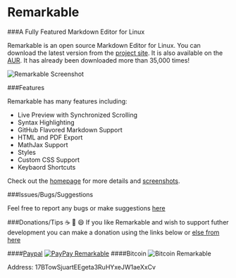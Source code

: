 # Remarkable

###A Fully Featured Markdown Editor for Linux

Remarkable is an open source Markdown Editor for Linux.
You can download the latest version from the [project site](https://remarkableapp.github.io/linux.html).
It is also available on the [AUR](https://aur.archlinux.org/packages/remarkable/). It has already been downloaded more than 35,000 times!

![Remarkable Screenshot](http://remarkableapp.github.io/images/alice.png)

###Features

Remarkable has many features including:
- Live Preview with Synchronized Scrolling
- Syntax Highlighting
- GitHub Flavored Markdown Support
- HTML and PDF Export
- MathJax Support
- Styles
- Custom CSS Support
- Keybaord Shortcuts

Check out the [homepage](https://remarkableapp.github.io/linux.html) for more details and [screenshots](https://remarkableapp.github.io/linux/screenshots.html).

###Issues/Bugs/Suggestions

Feel free to report any bugs or make suggestions [here](https://github.com/jamiemcg/Remarkable/issues)

###Donations/Tips :coffee: :beer: :smile:
If you like Remarkable and wish to support futher development you can make a donation using the links below or [else from here](https://remarkableapp.github.io/linux/donate.html)

####[Paypal](https://www.paypal.com/ie/cgi-bin/webscr?cmd=_flow&SESSION=jINvs5iUZvpYVIi31G5ifaJ-81dTj8QCfJL6S6zChQe8nSM314Z6dbMZa1K&dispatch=5885d80a13c0db1f8e263663d3faee8d64813b57e559a2578463e58274899069)
[![PayPay Remarkable](http://i.imgur.com/nobGgBf.png)](https://www.paypal.com/cgi-bin/webscr?cmd=_s-xclick&hosted_button_id=B5PJTSJNFYGT2)
####Bitcoin
![Bitcoin Remarkable](http://remarkableapp.github.io/images/QR%20wallet.png)


Address: 17BTowSjuartEEgeta3RuHYxeJW1aeXxCv

